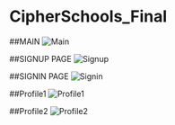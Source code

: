 # CipherSchools_Final


##MAIN
![Main](https://user-images.githubusercontent.com/107040611/229285240-deb30877-ab3f-47f1-8b22-dfe72ba63d5c.JPG)

##SIGNUP PAGE
![Signup](https://user-images.githubusercontent.com/107040611/229285247-9ed16254-ba33-45fb-8187-45c688bf4a11.JPG)

##SIGNIN PAGE
![Signin](https://user-images.githubusercontent.com/107040611/229285260-1fdd3dc5-aa25-4794-9e03-c4e058e549e4.JPG)

##Profile1
![Profile1](https://user-images.githubusercontent.com/107040611/229285266-531b3276-e8f0-4912-9c6d-3626473e4031.JPG)

##Profile2
![Profile2](https://user-images.githubusercontent.com/107040611/229285271-09bafada-655c-452b-a747-0923ce3cc66b.JPG)
